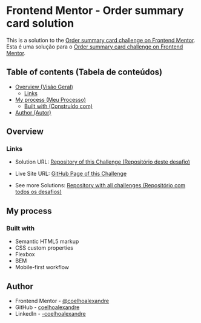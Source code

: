 # Frontend Mentor - Order summary card solution

This is a solution to the [Order summary card challenge on Frontend Mentor](https://www.frontendmentor.io/challenges/order-summary-component-QlPmajDUj).
Esta é uma solução para o [Order summary card challenge on Frontend Mentor](https://www.frontendmentor.io/challenges/order-summary-component-QlPmajDUj).

## Table of contents (Tabela de conteúdos)

- [Overview (Visão Geral)](#overview)
  - [Links](#links)
- [My process (Meu Processo)](#my-process)
  - [Built with (Construído com)](#built-with)
- [Author (Autor)](#author)

## Overview

### Links

- Solution URL: [Repository of this Challenge (Repositório deste desafio)](https://github.com/coelhoalexandre/FrontendMentor/tree/main/order-summary-component-main)

- Live Site URL: [GitHub Page of this Challenge](https://coelhoalexandre.github.io/FrontendMentor/order-summary-component-main/public/)

- See more Solutions: [Repository with all challenges (Repositório com todos os desafios)](https://github.com/coelhoalexandre/frontendmentor)

## My process

### Built with

- Semantic HTML5 markup
- CSS custom properties
- Flexbox
- BEM
- Mobile-first workflow

## Author

- Frontend Mentor - [@coelhoalexandre](https://www.frontendmentor.io/profile/coelhoalexandre)
- GitHub - [coelhoalexandre](https://github.com/coelhoalexandre)
- LinkedIn - [-coelhoalexandre](https://www.linkedin.com/in/-coelhoalexandre/)
